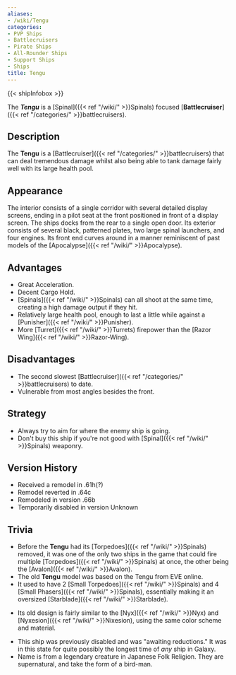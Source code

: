 ```yaml
---
aliases:
- /wiki/Tengu
categories:
- PVP Ships
- Battlecruisers
- Pirate Ships
- All-Rounder Ships
- Support Ships
- Ships
title: Tengu
---  
```


{{< shipInfobox >}} 

The **_Tengu_** is a [Spinal]({{< ref "/wiki/" >}}Spinals) focused [**Battlecruiser**]({{< ref "/categories/" >}}battlecruisers). 

## Description

The **Tengu** is a [Battlecruiser]({{< ref "/categories/" >}}battlecruisers) that can deal tremendous damage whilst also being able to tank damage fairly well with its large health pool.

## Appearance

The interior consists of a single corridor with several detailed display screens, ending in a pilot seat at the front positioned in front of a display screen. The ships docks from the rear to a single open door. Its exterior consists of several black, patterned plates, two large spinal launchers, and four engines. Its front end curves around in a manner reminiscent of past models of the [Apocalypse]({{< ref "/wiki/" >}}Apocalypse).

## Advantages

- Great Acceleration.
- Decent Cargo Hold.
- [Spinals]({{< ref "/wiki/" >}}Spinals) can all shoot at the same time, creating a high damage output if they hit.
- Relatively large health pool, enough to last a little while against a [Punisher]({{< ref "/wiki/" >}}Punisher).
- More [Turret]({{< ref "/wiki/" >}}Turrets) firepower than the [Razor Wing]({{< ref "/wiki/" >}}Razor-Wing).

## Disadvantages

- The second slowest [Battlecruiser]({{< ref "/categories/" >}}battlecruisers) to date.
- Vulnerable from most angles besides the front.

## Strategy

- Always try to aim for where the enemy ship is going.
- Don't buy this ship if you're not good with [Spinal]({{< ref "/wiki/" >}}Spinals) weaponry.

## Version History 

- Received a remodel in .61h(?)
- Remodel reverted in .64c
- Remodeled in version .66b
- Temporarily disabled in version Unknown

## Trivia

- Before the **Tengu** had its [Torpedoes]({{< ref "/wiki/" >}}Spinals) removed, it was one of the only two ships in the game that could fire multiple [Torpedoes]({{< ref "/wiki/" >}}Spinals) at once, the other being the [Avalon]({{< ref "/wiki/" >}}Avalon).
- The old **Tengu** model was based on the Tengu from EVE online.
- It used to have 2 [Small Torpedoes]({{< ref "/wiki/" >}}Spinals) and 4 [Small Phasers]({{< ref "/wiki/" >}}Spinals), essentially making it an oversized [Starblade]({{< ref "/wiki/" >}}Starblade).

<!-- -->

- Its old design is fairly similar to the [Nyx]({{< ref "/wiki/" >}}Nyx) and [Nyxesion]({{< ref "/wiki/" >}}Nixesion), using the same color scheme and material.

<!-- -->

- This ship was previously disabled and was "awaiting reductions." It was in this state for quite possibly the longest time of _any_ ship in Galaxy.
- Name is from a legendary creature in Japanese Folk Religion. They are supernatural, and take the form of a bird-man.